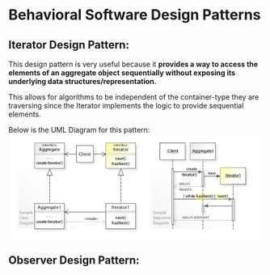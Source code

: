 # Behavioral Software Design Patterns

## Iterator Design Pattern:
This design pattern is very useful because it **provides a way to access the elements of an aggregate object sequentially without exposing its underlying data structures/representation.**

This allows for algorithms to be independent of the container-type they are traversing since the Iterator implements the logic to provide sequential elements.

Below is the UML Diagram for this pattern:
![Iterator Pattern UML Diagram](../FILES/software-design-patterns/Iterator_pattern.jpg)

## Observer Design Pattern:

